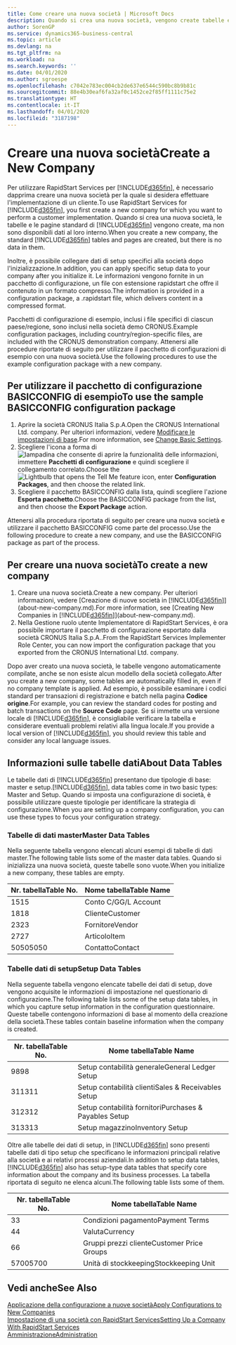 ```yaml
---
title: Come creare una nuova società | Microsoft Docs
description: Quando si crea una nuova società, vengono create tabelle e pagine di RapidStart Services che non contengono dati.
author: SorenGP
ms.service: dynamics365-business-central
ms.topic: article
ms.devlang: na
ms.tgt_pltfrm: na
ms.workload: na
ms.search.keywords: ''
ms.date: 04/01/2020
ms.author: sgroespe
ms.openlocfilehash: c7042e783ec004cb2de637e6544c590bc8b9b81c
ms.sourcegitcommit: 88e4b30eaf6fa32af0c1452ce2f85ff1111c75e2
ms.translationtype: HT
ms.contentlocale: it-IT
ms.lasthandoff: 04/01/2020
ms.locfileid: "3187198"
---
```

# <a name="create-a-new-company"></a><span data-ttu-id="c8b4c-103">Creare una nuova società</span><span class="sxs-lookup"><span data-stu-id="c8b4c-103">Create a New Company</span></span>
<span data-ttu-id="c8b4c-104">Per utilizzare RapidStart Services per [!INCLUDE[d365fin](includes/d365fin_md.md)], è necessario dapprima creare una nuova società per la quale si desidera effettuare l'implementazione di un cliente.</span><span class="sxs-lookup"><span data-stu-id="c8b4c-104">To use RapidStart Services for [!INCLUDE[d365fin](includes/d365fin_md.md)], you first create a new company for which you want to perform a customer implementation.</span></span> <span data-ttu-id="c8b4c-105">Quando si crea una nuova società, le tabelle e le pagine standard di [!INCLUDE[d365fin](includes/d365fin_md.md)] vengono create, ma non sono disponibili dati al loro interno.</span><span class="sxs-lookup"><span data-stu-id="c8b4c-105">When you create a new company, the standard [!INCLUDE[d365fin](includes/d365fin_md.md)] tables and pages are created, but there is no data in them.</span></span>

<span data-ttu-id="c8b4c-106">Inoltre, è possibile collegare dati di setup specifici alla società dopo l'inizializzazione.</span><span class="sxs-lookup"><span data-stu-id="c8b4c-106">In addition, you can apply specific setup data to your company after you initialize it.</span></span> <span data-ttu-id="c8b4c-107">Le informazioni vengono fornite in un pacchetto di configurazione, un file con estensione rapidstart che offre il contenuto in un formato compresso.</span><span class="sxs-lookup"><span data-stu-id="c8b4c-107">The information is provided in a configuration package, a .rapidstart file, which delivers content in a compressed format.</span></span>  

<span data-ttu-id="c8b4c-108">Pacchetti di configurazione di esempio, inclusi i file specifici di ciascun paese/regione, sono inclusi nella società demo CRONUS.</span><span class="sxs-lookup"><span data-stu-id="c8b4c-108">Example configuration packages, including country/region-specific files, are included with the CRONUS demonstration company.</span></span> <span data-ttu-id="c8b4c-109">Attenersi alle procedure riportate di seguito per utilizzare il pacchetto di configurazioni di esempio con una nuova società.</span><span class="sxs-lookup"><span data-stu-id="c8b4c-109">Use the following procedures to use the example configuration package with a new company.</span></span>  

## <a name="to-use-the-sample-basicconfig-configuration-package"></a><span data-ttu-id="c8b4c-110">Per utilizzare il pacchetto di configurazione BASICCONFIG di esempio</span><span class="sxs-lookup"><span data-stu-id="c8b4c-110">To use the sample BASICCONFIG configuration package</span></span>  
1. <span data-ttu-id="c8b4c-111">Aprire la società CRONUS Italia S.p.A.</span><span class="sxs-lookup"><span data-stu-id="c8b4c-111">Open the CRONUS International Ltd. company.</span></span> <span data-ttu-id="c8b4c-112">Per ulteriori informazioni, vedere [Modificare le impostazioni di base](ui-change-basic-settings.md).</span><span class="sxs-lookup"><span data-stu-id="c8b4c-112">For more information, see [Change Basic Settings](ui-change-basic-settings.md).</span></span>
2. <span data-ttu-id="c8b4c-113">Scegliere l'icona a forma di ![lampadina che consente di aprire la funzionalità delle informazioni](media/ui-search/search_small.png "Informazioni sull'operazione che si desidera eseguire"), immettere **Pacchetti di configurazione** e quindi scegliere il collegamento correlato.</span><span class="sxs-lookup"><span data-stu-id="c8b4c-113">Choose the ![Lightbulb that opens the Tell Me feature](media/ui-search/search_small.png "Tell me what you want to do") icon, enter **Configuration Packages**, and then choose the related link.</span></span>  
3. <span data-ttu-id="c8b4c-114">Scegliere il pacchetto BASICCONFIG dalla lista, quindi scegliere l'azione **Esporta pacchetto**.</span><span class="sxs-lookup"><span data-stu-id="c8b4c-114">Choose the BASICCONFIG package from the list, and then choose the **Export Package** action.</span></span>  

<span data-ttu-id="c8b4c-115">Attenersi alla procedura riportata di seguito per creare una nuova società e utilizzare il pacchetto BASICCONFIG come parte del processo.</span><span class="sxs-lookup"><span data-stu-id="c8b4c-115">Use the following procedure to create a new company, and use the BASICCONFIG package as part of the process.</span></span>  

## <a name="to-create-a-new-company"></a><span data-ttu-id="c8b4c-116">Per creare una nuova società</span><span class="sxs-lookup"><span data-stu-id="c8b4c-116">To create a new company</span></span>  
1. <span data-ttu-id="c8b4c-117">Creare una nuova società.</span><span class="sxs-lookup"><span data-stu-id="c8b4c-117">Create a new company.</span></span> <span data-ttu-id="c8b4c-118">Per ulteriori informazioni, vedere [Creazione di nuove società in [!INCLUDE[d365fin](includes/d365fin_md.md)]](about-new-company.md).</span><span class="sxs-lookup"><span data-stu-id="c8b4c-118">For more information, see [Creating New Companies in [!INCLUDE[d365fin](includes/d365fin_md.md)]](about-new-company.md).</span></span>
2. <span data-ttu-id="c8b4c-119">Nella Gestione ruolo utente Implementatore di RapidStart Services, è ora possibile importare il pacchetto di configurazione esportato dalla società CRONUS Italia S.p.A..</span><span class="sxs-lookup"><span data-stu-id="c8b4c-119">From the RapidStart Services Implementer Role Center, you can now import the configuration package that you exported from the CRONUS International Ltd. company.</span></span>

<span data-ttu-id="c8b4c-120">Dopo aver creato una nuova società, le tabelle vengono automaticamente compilate, anche se non esiste alcun modello della società collegato.</span><span class="sxs-lookup"><span data-stu-id="c8b4c-120">After you create a new company, some tables are automatically filled in, even if no company template is applied.</span></span> <span data-ttu-id="c8b4c-121">Ad esempio, è possibile esaminare i codici standard per transazioni di registrazione e batch nella pagina **Codice origine**.</span><span class="sxs-lookup"><span data-stu-id="c8b4c-121">For example, you can review the standard codes for posting and batch transactions on the **Source Code** page.</span></span> <span data-ttu-id="c8b4c-122">Se si immette una versione locale di [!INCLUDE[d365fin](includes/d365fin_md.md)], è consigliabile verificare la tabella e considerare eventuali problemi relativi alla lingua locale.</span><span class="sxs-lookup"><span data-stu-id="c8b4c-122">If you provide a local version of [!INCLUDE[d365fin](includes/d365fin_md.md)], you should review this table and consider any local language issues.</span></span>

## <a name="about-data-tables"></a><span data-ttu-id="c8b4c-123">Informazioni sulle tabelle dati</span><span class="sxs-lookup"><span data-stu-id="c8b4c-123">About Data Tables</span></span>
<span data-ttu-id="c8b4c-124">Le tabelle dati di [!INCLUDE[d365fin](includes/d365fin_md.md)] presentano due tipologie di base: master e setup.</span><span class="sxs-lookup"><span data-stu-id="c8b4c-124">[!INCLUDE[d365fin](includes/d365fin_md.md)], data tables come in two basic types: Master and Setup.</span></span> <span data-ttu-id="c8b4c-125">Quando si imposta una configurazione di società, è possibile utilizzare queste tipologie per identificare la strategia di configurazione.</span><span class="sxs-lookup"><span data-stu-id="c8b4c-125">When you are setting up a company configuration, you can use these types to focus your configuration strategy.</span></span>  

### <a name="master-data-tables"></a><span data-ttu-id="c8b4c-126">Tabelle di dati master</span><span class="sxs-lookup"><span data-stu-id="c8b4c-126">Master Data Tables</span></span>  
<span data-ttu-id="c8b4c-127">Nella seguente tabella vengono elencati alcuni esempi di tabelle di dati master.</span><span class="sxs-lookup"><span data-stu-id="c8b4c-127">The following table lists some of the master data tables.</span></span> <span data-ttu-id="c8b4c-128">Quando si inizializza una nuova società, queste tabelle sono vuote.</span><span class="sxs-lookup"><span data-stu-id="c8b4c-128">When you initialize a new company, these tables are empty.</span></span>  

|<span data-ttu-id="c8b4c-129">Nr. tabella</span><span class="sxs-lookup"><span data-stu-id="c8b4c-129">Table No.</span></span>|<span data-ttu-id="c8b4c-130">Nome tabella</span><span class="sxs-lookup"><span data-stu-id="c8b4c-130">Table Name</span></span>|  
|-------------------|--------------------|  
|<span data-ttu-id="c8b4c-131">15</span><span class="sxs-lookup"><span data-stu-id="c8b4c-131">15</span></span>|<span data-ttu-id="c8b4c-132">Conto C/G</span><span class="sxs-lookup"><span data-stu-id="c8b4c-132">G/L Account</span></span>|  
|<span data-ttu-id="c8b4c-133">18</span><span class="sxs-lookup"><span data-stu-id="c8b4c-133">18</span></span>|<span data-ttu-id="c8b4c-134">Cliente</span><span class="sxs-lookup"><span data-stu-id="c8b4c-134">Customer</span></span>|  
|<span data-ttu-id="c8b4c-135">23</span><span class="sxs-lookup"><span data-stu-id="c8b4c-135">23</span></span>|<span data-ttu-id="c8b4c-136">Fornitore</span><span class="sxs-lookup"><span data-stu-id="c8b4c-136">Vendor</span></span>|  
|<span data-ttu-id="c8b4c-137">27</span><span class="sxs-lookup"><span data-stu-id="c8b4c-137">27</span></span>|<span data-ttu-id="c8b4c-138">Articolo</span><span class="sxs-lookup"><span data-stu-id="c8b4c-138">Item</span></span>|  
|<span data-ttu-id="c8b4c-139">5050</span><span class="sxs-lookup"><span data-stu-id="c8b4c-139">5050</span></span>|<span data-ttu-id="c8b4c-140">Contatto</span><span class="sxs-lookup"><span data-stu-id="c8b4c-140">Contact</span></span>|  

### <a name="setup-data-tables"></a><span data-ttu-id="c8b4c-141">Tabelle dati di setup</span><span class="sxs-lookup"><span data-stu-id="c8b4c-141">Setup Data Tables</span></span>  
<span data-ttu-id="c8b4c-142">Nella seguente tabella vengono elencate tabelle dei dati di setup, dove vengono acquisite le informazioni di impostazione nel questionario di configurazione.</span><span class="sxs-lookup"><span data-stu-id="c8b4c-142">The following table lists some of the setup data tables, in which you capture setup information in the configuration questionnaire.</span></span> <span data-ttu-id="c8b4c-143">Queste tabelle contengono informazioni di base al momento della creazione della società.</span><span class="sxs-lookup"><span data-stu-id="c8b4c-143">These tables contain baseline information when the company is created.</span></span>  

|<span data-ttu-id="c8b4c-144">Nr. tabella</span><span class="sxs-lookup"><span data-stu-id="c8b4c-144">Table No.</span></span>|<span data-ttu-id="c8b4c-145">Nome tabella</span><span class="sxs-lookup"><span data-stu-id="c8b4c-145">Table Name</span></span>|  
|-------------------|--------------------|  
|<span data-ttu-id="c8b4c-146">98</span><span class="sxs-lookup"><span data-stu-id="c8b4c-146">98</span></span>|<span data-ttu-id="c8b4c-147">Setup contabilità generale</span><span class="sxs-lookup"><span data-stu-id="c8b4c-147">General Ledger Setup</span></span>|  
|<span data-ttu-id="c8b4c-148">311</span><span class="sxs-lookup"><span data-stu-id="c8b4c-148">311</span></span>|<span data-ttu-id="c8b4c-149">Setup contabilità clienti</span><span class="sxs-lookup"><span data-stu-id="c8b4c-149">Sales & Receivables Setup</span></span>|  
|<span data-ttu-id="c8b4c-150">312</span><span class="sxs-lookup"><span data-stu-id="c8b4c-150">312</span></span>|<span data-ttu-id="c8b4c-151">Setup contabilità fornitori</span><span class="sxs-lookup"><span data-stu-id="c8b4c-151">Purchases & Payables Setup</span></span>|  
|<span data-ttu-id="c8b4c-152">313</span><span class="sxs-lookup"><span data-stu-id="c8b4c-152">313</span></span>|<span data-ttu-id="c8b4c-153">Setup magazzino</span><span class="sxs-lookup"><span data-stu-id="c8b4c-153">Inventory Setup</span></span>|  

<span data-ttu-id="c8b4c-154">Oltre alle tabelle dei dati di setup, in [!INCLUDE[d365fin](includes/d365fin_md.md)] sono presenti tabelle dati di tipo setup che specificano le informazioni principali relative alla società e ai relativi processi aziendali.</span><span class="sxs-lookup"><span data-stu-id="c8b4c-154">In addition to setup data tables, [!INCLUDE[d365fin](includes/d365fin_md.md)] also has setup-type data tables that specify core information about the company and its business processes.</span></span> <span data-ttu-id="c8b4c-155">La tabella riportata di seguito ne elenca alcuni.</span><span class="sxs-lookup"><span data-stu-id="c8b4c-155">The following table lists some of them.</span></span>  

|<span data-ttu-id="c8b4c-156">Nr. tabella</span><span class="sxs-lookup"><span data-stu-id="c8b4c-156">Table No.</span></span>|<span data-ttu-id="c8b4c-157">Nome tabella</span><span class="sxs-lookup"><span data-stu-id="c8b4c-157">Table Name</span></span>|  
|-------------------|--------------------|  
|<span data-ttu-id="c8b4c-158">3</span><span class="sxs-lookup"><span data-stu-id="c8b4c-158">3</span></span>|<span data-ttu-id="c8b4c-159">Condizioni pagamento</span><span class="sxs-lookup"><span data-stu-id="c8b4c-159">Payment Terms</span></span>|  
|<span data-ttu-id="c8b4c-160">4</span><span class="sxs-lookup"><span data-stu-id="c8b4c-160">4</span></span>|<span data-ttu-id="c8b4c-161">Valuta</span><span class="sxs-lookup"><span data-stu-id="c8b4c-161">Currency</span></span>|  
|<span data-ttu-id="c8b4c-162">6</span><span class="sxs-lookup"><span data-stu-id="c8b4c-162">6</span></span>|<span data-ttu-id="c8b4c-163">Gruppi prezzi cliente</span><span class="sxs-lookup"><span data-stu-id="c8b4c-163">Customer Price Groups</span></span>|  
|<span data-ttu-id="c8b4c-164">5700</span><span class="sxs-lookup"><span data-stu-id="c8b4c-164">5700</span></span>|<span data-ttu-id="c8b4c-165">Unità di stockkeeping</span><span class="sxs-lookup"><span data-stu-id="c8b4c-165">Stockkeeping Unit</span></span>|

  

## <a name="see-also"></a><span data-ttu-id="c8b4c-166">Vedi anche</span><span class="sxs-lookup"><span data-stu-id="c8b4c-166">See Also</span></span>  
[<span data-ttu-id="c8b4c-167">Applicazione della configurazione a nuove società</span><span class="sxs-lookup"><span data-stu-id="c8b4c-167">Apply Configurations to New Companies</span></span>](admin-apply-configuration-to-new-companies.md)  
[<span data-ttu-id="c8b4c-168">Impostazione di una società con RapidStart Services</span><span class="sxs-lookup"><span data-stu-id="c8b4c-168">Setting Up a Company With RapidStart Services</span></span>](admin-set-up-a-company-with-rapidstart.md)  
[<span data-ttu-id="c8b4c-169">Amministrazione</span><span class="sxs-lookup"><span data-stu-id="c8b4c-169">Administration</span></span>](admin-setup-and-administration.md)
